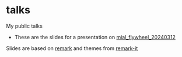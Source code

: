# talks

My public talks

- These are the slides for a presentation on [mial_flywheel_20240312](mial_flywheel_20240312/index.html)

Slides are based on [remark](https://github.com/gnab/remark) and themes from [remark-it](https://github.com/1-2-3/remark-it)
